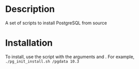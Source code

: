 # Description
A set of scripts to install PostgreSQL from source

# Installation
To install, use the script with the arguments <initdb patch> and <postgre version>.
For example, `./pg_init_install.sh /pgdata 10.3`
